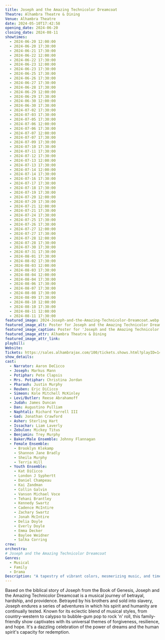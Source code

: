 ```yaml
---
title: Joseph and the Amazing Technicolor Dreamcoat
Theatre: Alhambra Theatre & Dining
Venue: Alhambra Theatre
date: 2024-05-10T17:42:58
opening_date: 2024-06-20
closing_date: 2024-08-11
showtimes:
  - 2024-06-20 12:00:00
  - 2024-06-20 17:30:00
  - 2024-06-21 17:30:00
  - 2024-06-22 12:00:00
  - 2024-06-22 17:30:00
  - 2024-06-23 12:00:00
  - 2024-06-23 17:30:00
  - 2024-06-25 17:30:00
  - 2024-06-26 17:30:00
  - 2024-06-27 17:30:00
  - 2024-06-28 17:30:00
  - 2024-06-29 12:00:00
  - 2024-06-29 17:30:00
  - 2024-06-30 12:00:00
  - 2024-06-30 17:30:00
  - 2024-07-02 17:30:00
  - 2024-07-03 17:30:00
  - 2024-07-05 17:30:00
  - 2024-07-06 12:00:00
  - 2024-07-06 17:30:00
  - 2024-07-07 12:00:00
  - 2024-07-07 17:30:00
  - 2024-07-09 17:30:00
  - 2024-07-10 17:30:00
  - 2024-07-11 17:30:00
  - 2024-07-12 17:30:00
  - 2024-07-13 12:00:00
  - 2024-07-13 17:30:00
  - 2024-07-14 12:00:00
  - 2024-07-14 17:30:00
  - 2024-07-16 17:30:00
  - 2024-07-17 17:30:00
  - 2024-07-18 17:30:00
  - 2024-07-19 17:30:00
  - 2024-07-20 12:00:00
  - 2024-07-20 17:30:00
  - 2024-07-21 12:00:00
  - 2024-07-21 17:30:00
  - 2024-07-24 17:30:00
  - 2024-07-25 17:30:00
  - 2024-07-26 17:30:00
  - 2024-07-27 12:00:00
  - 2024-07-27 17:30:00
  - 2024-07-28 12:00:00
  - 2024-07-28 17:30:00
  - 2024-07-30 17:30:00
  - 2024-07-31 17:30:00
  - 2024-08-01 17:30:00
  - 2024-08-02 17:30:00
  - 2024-08-03 12:00:00
  - 2024-08-03 17:30:00
  - 2024-08-04 12:00:00
  - 2024-08-04 17:30:00
  - 2024-08-06 17:30:00
  - 2024-08-07 17:30:00
  - 2024-08-08 17:30:00
  - 2024-08-09 17:30:00
  - 2024-08-10 12:00:00
  - 2024-08-10 17:30:00
  - 2024-08-11 12:00:00
  - 2024-08-11 17:30:00
featured_image: 2024-Joseph-and-the-Amazing-Technicolor-Dreamcoat.webp
featured_image_alt: Poster for Joseph and the Amazing Technicolor Dreamcoat
featured_image_caption: Poster for 'Joseph and the Amazing Technicolor Dreamcoat'
featured_image_attr: Alhambra Theatre & Dining
featured_image_attr_link: 
playbill:
Website: 
Tickets: https://sales.alhambrajax.com/100/tickets.shows.html?playID=1458&code=WWW&qty_target=0
show_details: 
cast:
  - Narrator: Aaron DeCicco
  - Joseph: Markus Mann
  - Potiphar: Pete Clapsis
  - Mrs. Potiphar: Christina Jordan
  - Pharaoh: Justin Murphy
  - Reuben: Eric DiCicco
  - Simeon: Kole Mitchell McKinley
  - Levi/Butler: Reese Abrahamoff
  - Judah: James Duncan
  - Dan: Augustino Pulliam
  - Naphtali: Richard Yarrell III
  - Gad: Jonathan Crawford
  - Asher: Sterling Hart
  - Issachar: Liam Laverly
  - Zebulon: Mickey Titus
  - Benjamin: Trey Murphy
  - Baker/Male Ensemble: Johnny Flannagan
  - Female Ensemble:
    - Brooklyn Klekamp
    - Shannon Jane Bradly
    - Sheila Murphy
    - Terria Hill
  - Youth Ensemble:
    - Kat DiCicco
    - London J Syphertt
    - Daniel Champeau
    - Kai Zandman
    - Collin Galvin
    - Vanson Michael Voce
    - Tehani Brantley
    - Kennedy Swartz
    - Cadence McIntire
    - Zachary Swartz
    - Jonah McIntire
    - Delia Doyle
    - Everly Doyle
    - Emma Decker
    - Baylee Weidner
    - Salka Corring
crew:
orchestra:
# Joseph and the Amazing Technicolor Dreamcoat
Genres:
  - Musical
  - Family
  - Drama
Description: "A tapestry of vibrant colors, mesmerizing music, and timeless tales, this musical brings to life the story of Joseph, his eleven brothers, and the coat of many colors."
---
```

Based on the biblical story of Joseph from the Book of Genesis, Joseph and the Amazing Technicolor Dreamcoat is a musical journey of betrayal, hardship, and providence. Betrayed by his brothers and sold into slavery, Joseph endures a series of adventures in which his spirit and humanity are continually tested. Known for its eclectic blend of musical styles, from country-western to calypso to bubble-gum pop to rock 'n' roll, this family-friendly show captivates with its universal themes of forgiveness, resilience, and hope. It's a dazzling celebration of the power of dreams and the human spirit's capacity for redemption.